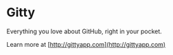 # Gitty

Everything you love about GitHub, right in your pocket.

Learn more at [http://gittyapp.com](http://gittyapp.com)
